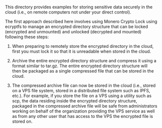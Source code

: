 This directory provides examples for storing sensitive data securely in the cloud
(i.e., on remote computers not under your direct control).

The first approach described here involves using Monero Crypto Lock using ecryptfs to manage an encrypted directory structure that can be locked (encrypted and unmounted) and unlocked (decrypted and mounted) following these steps:

1. When preparing to remotely store the encrypted directory in the cloud, first you must lock it so that it is unreadable when stored in the cloud.

2. Archive the entire encrypted directory structure and compress it using a format similar to tar.gz. The entire encrypted directory structure will then be packaged as a single compressed file that can be stored in the cloud.

3. The compressed archive file can now be stored in the cloud (i.e., stored on a VPS file system, stored in a distributed file system such as IPFS, etc.). For example, if you store the file on a VPS using a utility such as scp, the data residing inside the encrypted directory structure, packaged in the compressed archive file will be safe from administrators working on behalf of the organization providing the VPS service as well as from any other user that has access to the VPS the encrypted file is stored on. 
